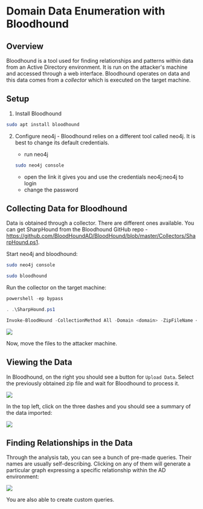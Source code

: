 # Domain Data Enumeration with Bloodhound

## Overview

Bloodhound is a tool used for finding relationships and patterns within data from an Active Directory environment. It is run on the attacker's machine and accessed through a web interface. Bloodhound operates on data and this data comes from a _collector_ which is executed on the target machine.

## Setup

1. Install Bloodhound

```bash
sudo apt install bloodhound
```

2.  Configure neo4j - Bloodhound relies on a different tool called neo4j. It is best to change its default credentials.

    * run neo4j

    ```bash
    sudo neo4j console
    ```

    * open the link it gives you and use the credentials neo4j:neo4j to login
    * change the password

## Collecting Data for Bloodhound

Data is obtained through a collector. There are different ones available. You can get SharpHound from the Bloodhound GitHub repo - https://github.com/BloodHoundAD/BloodHound/blob/master/Collectors/SharpHound.ps1.

Start neo4j and bloodhound:

```bash
sudo neo4j console
```

```bash
sudo bloodhound
```

Run the collector on the target machine:

```powershell
powershell -ep bypass
```

```powershell
. .\SharpHound.ps1
```

```powershell
Invoke-BloodHound -CollectionMethod All -Domain <domain> -ZipFileName <output file>
```

![](<../../Post Exploitation/Active Directory (AD)/Resources/Images/bloodhound/sharphoundcollector.png>)

Now, move the files to the attacker machine.

## Viewing the Data

In Bloodhound, on the right you should see a button for `Upload Data`. Select the previously obtained zip file and wait for Bloodhound to process it.

![](<../../Post Exploitation/Active Directory (AD)/Resources/Images/bloodhound/uploaddata.png>)

In the top left, click on the three dashes and you should see a summary of the data imported:

![](<../../Post Exploitation/Active Directory (AD)/Resources/Images/bloodhound/importedsummary.png>)

## Finding Relationships in the Data

Through the analysis tab, you can see a bunch of pre-made queries. Their names are usually self-describing. Clicking on any of them will generate a particular graph expressing a specific relationship within the AD environment:

![](<../../Post Exploitation/Active Directory (AD)/Resources/Images/bloodhound/domainadmins.png>)

You are also able to create custom queries.
